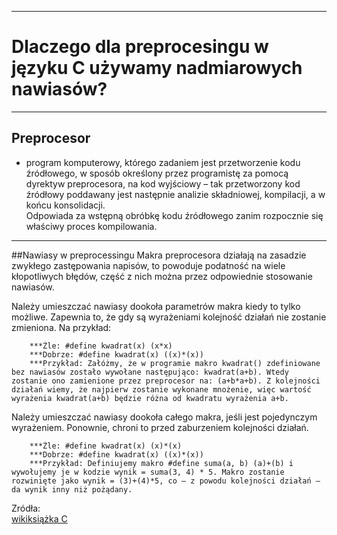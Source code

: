 ****
# Dlaczego dla preprocesingu w języku C używamy nadmiarowych nawiasów?
****
## Preprocesor
 - program komputerowy, którego zadaniem jest przetworzenie kodu źródłowego, 
w sposób określony przez programistę za pomocą dyrektyw preprocesora, 
na kod wyjściowy – tak przetworzony kod źródłowy poddawany jest następnie 
analizie składniowej, kompilacji, a w końcu konsolidacji.  
Odpowiada za wstępną obróbkę kodu źródłowego zanim rozpocznie się właściwy proces kompilowania.  
--------------
##Nawiasy w preprocessingu
Makra preprocesora działają na zasadzie zwykłego zastępowania napisów, to powoduje podatność na wiele kłopotliwych błędów, część z nich można przez odpowiednie stosowanie nawiasów.  

Należy umieszczać nawiasy dookoła parametrów makra kiedy to tylko możliwe. Zapewnia to, że gdy są wyrażeniami kolejność działań nie zostanie zmieniona. Na przykład:
```
    ***Źle: #define kwadrat(x) (x*x)
    ***Dobrze: #define kwadrat(x) ((x)*(x))
    ***Przykład: Załóżmy, że w programie makro kwadrat() zdefiniowane bez nawiasów zostało wywołane następująco: kwadrat(a+b). Wtedy zostanie ono zamienione przez preprocesor na: (a+b*a+b). Z kolejności działań wiemy, że najpierw zostanie wykonane mnożenie, więc wartość wyrażenia kwadrat(a+b) będzie różna od kwadratu wyrażenia a+b.
```
Należy umieszczać nawiasy dookoła całego makra, jeśli jest pojedynczym wyrażeniem. Ponownie, chroni to przed zaburzeniem kolejności działań.
```
    ***Źle: #define kwadrat(x) (x)*(x)
    ***Dobrze: #define kwadrat(x) ((x)*(x))
    ***Przykład: Definiujemy makro #define suma(a, b) (a)+(b) i wywołujemy je w kodzie wynik = suma(3, 4) * 5. Makro zostanie rozwinięte jako wynik = (3)+(4)*5, co — z powodu kolejności działań — da wynik inny niż pożądany.
```

Zródła:  
[wikiksiążka C][1]  

[1]:https://pl.wikibooks.org/wiki/C/Powszechne_praktyki#Konwencje_pisania_makr "wikiksiążka C"  
